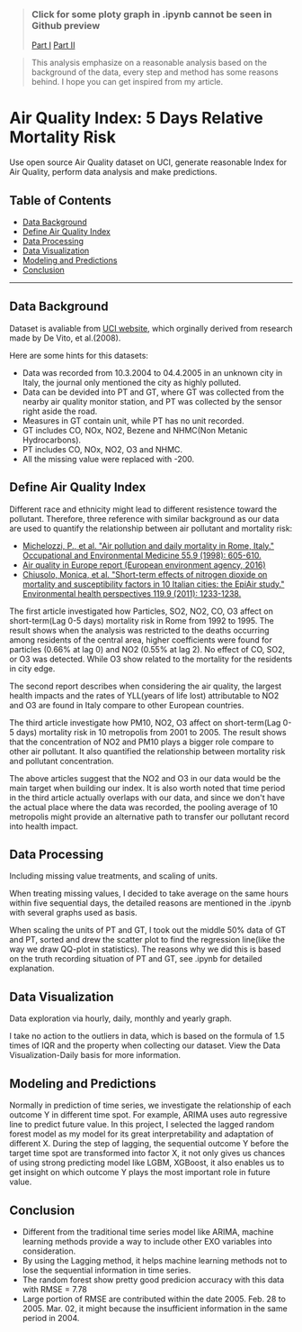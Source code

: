 > ### Click for some ploty graph in .ipynb cannot be seen in Github preview
> [Part I](https://nbviewer.jupyter.org/github/Jerry-Tse/TimeSeries_AirQualityIndex/blob/master/Project_Air_Quality_1.ipynb) 
> [Part II]()

> This analysis emphasize on a reasonable analysis based on the background of the data, every step and method has some reasons behind. I hope you can get inspired from my article.

# Air Quality Index: 5 Days Relative Mortality Risk
Use open source Air Quality dataset on UCI, generate reasonable Index for Air Quality, perform data analysis and make predictions.

## Table of Contents
- [Data Background](#data-background)
- [Define Air Quality Index](#define-air-quality-index)
- [Data Processing](#data-processing)
- [Data Visualization](#data-visualization)
- [Modeling and Predictions](#modeling-and-predictions)
- [Conclusion](#conclusion)


---


## Data Background
Dataset is avaliable from [UCI website](https://archive.ics.uci.edu/ml/datasets/Air+Quality), which orginally derived from research made by De Vito, et al.(2008).  
  
Here are some hints for this datasets:  
* Data was recorded from 10.3.2004 to 04.4.2005 in an unknown city in Italy, the journal only mentioned the city as highly polluted.
* Data can be devided into PT and GT, where GT was collected from the nearby air quality monitor station, and PT was collected by the sensor right aside the road.
* Measures in GT contain unit, while PT has no unit recorded.
* GT includes CO, NOx, NO2, Bezene and NHMC(Non Metanic Hydrocarbons).
* PT includes CO, NOx, NO2, O3 and NHMC.
* All the missing value were replaced with -200.
  
## Define Air Quality Index
Different race and ethnicity might lead to different resistence toward the pollutant. Therefore, three reference with similar background as our data are used to quantify the relationship between air pollutant and mortality risk:
* [Michelozzi, P., et al. "Air pollution and daily mortality in Rome, Italy." Occupational and Environmental Medicine 55.9 (1998): 605-610.](https://oem.bmj.com/content/55/9/605.short)
* [Air quality in Europe report (European environment agency, 2016)](https://www.eea.europa.eu/publications/air-quality-in-europe-2016)
* [Chiusolo, Monica, et al. "Short-term effects of nitrogen dioxide on mortality and susceptibility factors in 10 Italian cities: the EpiAir study." Environmental health perspectives 119.9 (2011): 1233-1238.](https://www.ncbi.nlm.nih.gov/pmc/articles/PMC3230391/)
  
The first article investigated how Particles, SO2, NO2, CO, O3 affect on short-term(Lag 0-5 days) mortality risk in Rome from 1992 to 1995. The result shows when the analysis was restricted to the deaths occurring among residents of the central area, higher coefficients were found for particles (0.66% at lag 0) and NO2 (0.55% at lag 2). No effect of
CO, SO2, or O3 was detected. While O3 show related to the mortality for the residents in city edge.
  
The second report describes when considering the air quality, the largest health impacts and the rates of YLL(years of life lost) attributable to NO2 and O3 are found in Italy compare to other European countries.
  
The third article investigate how PM10, NO2, O3 affect on short-term(Lag 0-5 days) mortality risk in 10 metropolis from 2001 to 2005. The result shows that the concentration of NO2 and PM10 plays a bigger role compare to other air pollutant. It also quantified the relationship between mortality risk and pollutant concentration.
  
The above articles suggest that the NO2 and O3 in our data would be the main target when building our index. It is also worth noted that time period in the third article actually overlaps with our data, and since we don't have the actual place where the data was recorded, the pooling average of 10 metropolis might provide an alternative path to transfer our pollutant record into health impact.

## Data Processing
Including missing value treatments, and scaling of units. 
  
When treating missing values, I decided to take average on the same hours within five sequential days, the detailed reasons are mentioned in the .ipynb with several graphs used as basis.
  
When scaling the units of PT and GT, I took out the middle 50% data of GT and PT, sorted and drew the scatter plot to find the regression line(like the way we draw QQ-plot in statistics). The reasons why we did this is based on the truth recording situation of PT and GT, see .ipynb for detailed explanation.
  
## Data Visualization
Data exploration via hourly, daily, monthly and yearly graph.
  
I take no action to the outliers in data, which is based on the formula of 1.5 times of IQR and the property when collecting our dataset. View the Data Visualization-Daily basis for more information.
  
## Modeling and Predictions
Normally in prediction of time series, we investigate the relationship of each outcome Y in different time spot. For example, ARIMA uses auto regressive line to predict future value. In this project, I selected the lagged random forest model as my model for its great interpretability and adaptation of different X. During the step of lagging, the sequential outcome Y before the target time spot are transformed into factor X, it not only gives us chances of using strong predicting model like LGBM, XGBoost, it also enables us to get insight on which outcome Y plays the most important role in future value.

## Conclusion
- Different from the traditional time series model like ARIMA, machine learning methods provide a way to include other EXO variables into consideration.
- By using the Lagging method, it helps machine learning methods not to lose the sequential information in time series.
- The random forest show pretty good predicion accuracy with this data with RMSE = 7.78
- Large portion of RMSE are contributed within the date 2005. Feb. 28 to 2005. Mar. 02, it might because the insufficient information in the same period in 2004.
